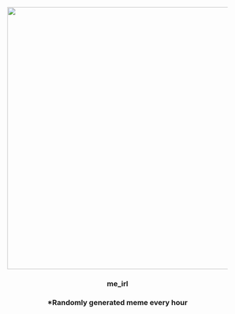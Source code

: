 <p align="center">
        <img src="https://i.redd.it/pkulkpch6fv91.jpg" width="600" height="600">
        </p>
        <h3 align="center">me_irl</h3>
        <h3 align="center">*Randomly generated meme every hour</h3>
    